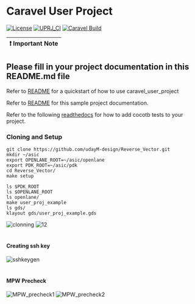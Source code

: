 # Caravel User Project

[![License](https://img.shields.io/badge/License-Apache%202.0-blue.svg)](https://opensource.org/licenses/Apache-2.0) [![UPRJ_CI](https://github.com/efabless/caravel_project_example/actions/workflows/user_project_ci.yml/badge.svg)](https://github.com/efabless/caravel_project_example/actions/workflows/user_project_ci.yml) [![Caravel Build](https://github.com/efabless/caravel_project_example/actions/workflows/caravel_build.yml/badge.svg)](https://github.com/efabless/caravel_project_example/actions/workflows/caravel_build.yml)

| :exclamation: Important Note            |
|-----------------------------------------|

## Please fill in your project documentation in this README.md file 

Refer to [README](docs/source/index.rst#section-quickstart) for a quickstart of how to use caravel_user_project

Refer to [README](docs/source/index.rst) for this sample project documentation. 

Refer to the following [readthedocs](https://caravel-sim-infrastructure.readthedocs.io/en/latest/index.html) for how to add cocotb tests to your project. 

### Cloning and Setup
```
git clone https://github.com/udayM-design/Reverse_Vector.git
mkdir ~/asic
export OPENLANE_ROOT=~/asic/openlane
export PDK_ROOT=~/asic/pdk
cd Reverse_Vector/
make setup

ls $PDK_ROOT
ls $OPENLANE_ROOT
ls openlane/
make user_proj_example
ls gds/
klayout gds/user_proj_example.gds
```
![clonning](https://github.com/udayM-design/Reverse_Vector/assets/93391726/0565beb5-f4d6-4895-ac48-f8e5f8c2a4e2)
![12](https://github.com/udayM-design/Reverse_Vector/assets/93391726/fe6f5c8e-0a64-46f2-b771-7615979fe06b)
#
#### Creating ssh key
![sshkeygen](https://github.com/udayM-design/Reverse_Vector/assets/93391726/4b3635ef-6754-429d-b9c5-6ab5848f7546)
#
#### MPW Precheck
![MPW_precheck1](https://github.com/udayM-design/Reverse_Vector/assets/93391726/716eed67-3a19-4833-9376-1070292f7675)
![MPW_precheck2](https://github.com/udayM-design/Reverse_Vector/assets/93391726/dc535e94-d9d9-4d3d-a960-22d1233008be)


